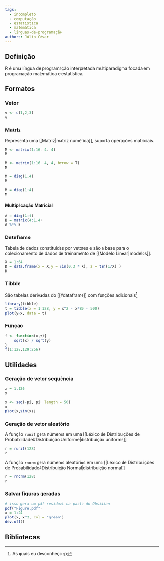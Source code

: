 ```yaml
---
tags:
  - incompleto
  - computação
  - estatística
  - matemática
  - línguas-de-programação
authors: Júlio César
---
```

## Definição

R é uma língua de programação interpretada multiparadigma focada em programação matemática e estatística.
## Formatos

### Vetor
```R
v <- c(1,2,3)
v
```
### Matriz
Representa uma [[Matriz|matriz numérica]], suporta operações matriciais.
```R
M <- matrix(1:16, 4, 4)
M
```
```R
M <- matrix(1:16, 4, 4, byrow = T)
M
```
```R
M = diag(1,4)
M
```
```R
M = diag(1:4)
M
```
#### Multiplicação Matricial
```R
A = diag(1:4)
B = matrix(4:1,4)
A %*% B
```
### Dataframe
Tabela de dados constituídas por vetores e são a base para o colecionamento de dados de treinamento de [[Modelo Linear|modelos]].
```r
X = 1:64
D = data.frame(x = X,y = sin(0.3 * X), z = tan(1/X) )
D
```
### Tibble
São tabelas derivadas do [[#dataframe]] com funções adicionais[^1]
```r
library(tibble)
t = tibble(x = 1:128, y = x^2 - x*80 - 500)
plot(y~x, data = t)
```
### Função

```R
f <- function(x,y){
	sqrt(x) / sqrt(y)
}
f(1:128,129:256)
```
## Utilidades

### Geração de vetor sequência
```R
x = 1:128
x
```

```R
x <- seq(-pi, pi, length = 50)
x
plot(x,sin(x))
```

### Geração de vetor aleatório
A função `runif` gera números em uma [[Léxico de Distribuições de Probabilidade#Distribuição Uniforme|distribuição uniforme]]

```R
r = runif(128)
r
```

A função `rnorm` gera números aleatórios em uma [[Léxico de Distribuições de Probabilidade#Distribuição Normal|distribuição normal]]
```R
r = rnorm(128)
r
```
### Salvar figuras geradas
```R
# isso gera um pdf residual na pasta do Obsidian
pdf("Figure.pdf")
x = 1:24
plot(x, x^2, col = "green")
dev.off()
```
## Bibliotecas


[^1]: As quais eu desconheço :p
